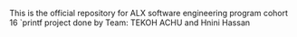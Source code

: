 This is the official repository for ALX software engineering program cohort 16 `printf project done by Team: TEKOH ACHU and  Hnini Hassan
